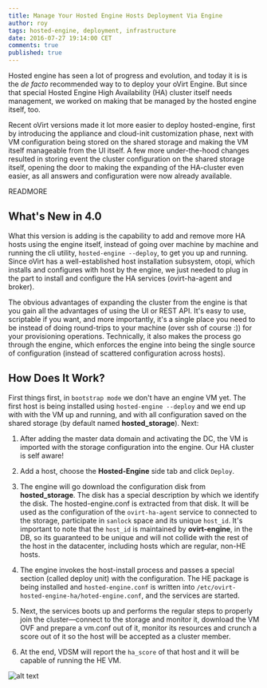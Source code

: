 ```yaml
---
title: Manage Your Hosted Engine Hosts Deployment Via Engine
author: roy
tags: hosted-engine, deployment, infrastructure
date: 2016-07-27 19:14:00 CET
comments: true
published: true
---
```


Hosted engine has seen a lot of progress and evolution, and today it is is the *de facto* recommended way to to deploy your oVirt Engine. But since that special Hosted Engine High Availability (HA) cluster itself needs management, we worked on making that be managed by the hosted engine itself, too.

Recent oVirt versions made it lot more easier to deploy hosted-engine, first by introducing the appliance and cloud-init customization
phase, next with VM configuration being stored on the shared storage and making the VM itself manageable from the UI itself. A few more under-the-hood changes resulted in storing event the cluster configuration on the shared storage itself, opening the door to making the expanding of the HA-cluster even easier, as all answers and configuration were now already available.

READMORE

## What's New in 4.0

What this version is adding is the capability to add and remove more HA hosts using the engine itself, instead of going over machine by machine and running the cli utility, `hosted-engine --deploy`, to get you up and running. Since oVirt has a well-established host installation subsystem, otopi, which installs and configures with host by the engine, we just needed to plug in the part to install and configure the HA services (ovirt-ha-agent and broker).

The obvious advantages of expanding the cluster from the engine is that you gain all the advantages of using the UI or REST API. It's easy to use, scriptable if you want, and more importantly, it's a single place you need to be instead of doing round-trips to your machine (over ssh of course :)) for your provisioning operations. Technically, it also makes the process go through the engine, which enforces the engine into being the single source of configuration (instead of scattered configuration across hosts).

## How Does It Work?

First things first, in `bootstrap mode` we don't have an engine VM yet. The first host is being installed using `hosted-engine --deploy` and we end up with with the VM up and running, and with all configuration saved on the shared storage (by default named **hosted_storage**). Next:

1. After adding the master data domain and activating the DC, the VM is imported with the storage configuration into the engine. Our HA cluster is self aware!

2.  Add a host, choose the __Hosted-Engine__ side tab and click `Deploy`.

3. The engine will go download the configuration disk from __hosted_storage__. The disk has a special description by which we identify the disk. The hosted-engine.conf is extracted from that disk. It will be used as the configuration of the `ovirt-ha-agent` service to connected to the storage, participate in `sanlock` space and its unique `host_id`. It's important to note that the `host_id` is maintained by __ovirt-engine__, in the DB, so its guaranteed to be unique and will not collide with the rest of the host in the datacenter, including hosts which are regular, non-HE hosts.

4. The engine invokes the host-install process and passes a special section (called deploy unit) with the configuration. The HE package is being installed and `hosted-engine.conf` is written into `/etc/ovirt-hosted-engine-ha/hoted-engine.conf`, and the services are started.

5. Next, the services boots up and performs the regular steps to properly join the cluster&mdash;connect to the storage and monitor it, download the VM OVF and prepare a vm.conf out of it, monitor its resources and crunch a score out of it so the host will be accepted as a cluster member.

6. At the end, VDSM will report the `ha_score` of that host and it will be capable of running the HE VM.

![alt text](managing-hosted-engine-hosts-via-engine.png "Sequence diagram of HE hosts management")
